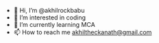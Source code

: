 - 👋 Hi, I’m @akhilrockbabu
- 👀 I’m interested in coding
- 🌱 I’m currently learning MCA
- 📫 How to reach me akhiltheckanath@gmail.com

<!---
akhilrockbabu/akhilrockbabu is a ✨ special ✨ repository because its `README.md` (this file) appears on your GitHub profile.
You can click the Preview link to take a look at your changes.
--->
